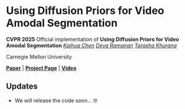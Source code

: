 # Using Diffusion Priors for Video Amodal Segmentation
**CVPR 2025**
Official implementation of <strong>Using Diffusion Priors for Video Amodal Segmentation</strong>
[*Kaihua Chen*](https://www.linkedin.com/in/kaihuac/)
[*Deva Ramanan*](https://www.cs.cmu.edu/~deva/)
[*Tarasha Khurana*](https://www.cs.cmu.edu/~tkhurana/)

Carnegie Mellon University

[**Paper**](https://diffusion-vas.github.io) | [**Project Page**](https://diffusion-vas.github.io) | [**Video**](https://www.youtube.com/watch?v=nXO7laNyARA)




## Updates

- We will release the code soon... 🤓
